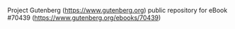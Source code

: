 Project Gutenberg (https://www.gutenberg.org) public repository for
eBook #70439 (https://www.gutenberg.org/ebooks/70439)
